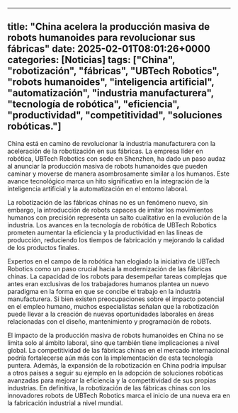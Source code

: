 
---
title: "China acelera la producción masiva de robots humanoides para revolucionar sus fábricas"
date: 2025-02-01T08:01:26+0000
categories: [Noticias]
tags: ["China", "robotización", "fábricas", "UBTech Robotics", "robots humanoides", "inteligencia artificial", "automatización", "industria manufacturera", "tecnología de robótica", "eficiencia", "productividad", "competitividad", "soluciones robóticas."]
---

China está en camino de revolucionar la industria manufacturera con la aceleración de la robotización en sus fábricas. La empresa líder en robótica, UBTech Robotics con sede en Shenzhen, ha dado un paso audaz al anunciar la producción masiva de robots humanoides que pueden caminar y moverse de manera asombrosamente similar a los humanos. Este avance tecnológico marca un hito significativo en la integración de la inteligencia artificial y la automatización en el entorno laboral.

La robotización de las fábricas chinas no es un fenómeno nuevo, sin embargo, la introducción de robots capaces de imitar los movimientos humanos con precisión representa un salto cualitativo en la evolución de la industria. Los avances en la tecnología de robótica de UBTech Robotics prometen aumentar la eficiencia y la productividad en las líneas de producción, reduciendo los tiempos de fabricación y mejorando la calidad de los productos finales.

Expertos en el campo de la robótica han elogiado la iniciativa de UBTech Robotics como un paso crucial hacia la modernización de las fábricas chinas. La capacidad de los robots para desempeñar tareas complejas que antes eran exclusivas de los trabajadores humanos plantea un nuevo paradigma en la forma en que se concibe el trabajo en la industria manufacturera. Si bien existen preocupaciones sobre el impacto potencial en el empleo humano, muchos especialistas señalan que la robotización puede llevar a la creación de nuevas oportunidades laborales en áreas relacionadas con el diseño, mantenimiento y programación de robots.

El impacto de la producción masiva de robots humanoides en China no se limita solo al ámbito laboral, sino que también tiene implicaciones a nivel global. La competitividad de las fábricas chinas en el mercado internacional podría fortalecerse aún más con la implementación de esta tecnología puntera. Además, la expansión de la robotización en China podría impulsar a otros países a seguir su ejemplo en la adopción de soluciones robóticas avanzadas para mejorar la eficiencia y la competitividad de sus propias industrias. En definitiva, la robotización de las fábricas chinas con los innovadores robots de UBTech Robotics marca el inicio de una nueva era en la fabricación industrial a nivel mundial.
    